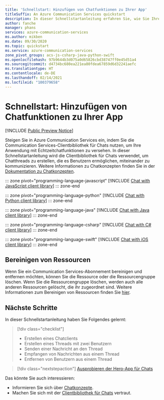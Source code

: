 ```yaml
---
title: 'Schnellstart: Hinzufügen von Chatfunktionen zu Ihrer App'
titleSuffix: An Azure Communication Services quickstart
description: In dieser Schnellstartanleitung erfahren Sie, wie Sie Ihrer App Chatfunktionen von Communication Services hinzufügen.
author: fanche
manager: phans
services: azure-communication-services
ms.author: mikben
ms.date: 09/30/2020
ms.topic: quickstart
ms.service: azure-communication-services
zone_pivot_groups: acs-js-csharp-java-python-swift
ms.openlocfilehash: 97b9644b3d075a0d65826cbd38747ff0e45d51a4
ms.sourcegitcommit: d4734bc680ea221ea80fdea67859d6d32241aefc
ms.translationtype: HT
ms.contentlocale: de-DE
ms.lasthandoff: 02/14/2021
ms.locfileid: "100379658"
---
```

# <a name="quickstart-add-chat-to-your-app"></a>Schnellstart: Hinzufügen von Chatfunktionen zu Ihrer App

[!INCLUDE [Public Preview Notice](../../includes/public-preview-include.md)]

Steigen Sie in Azure Communication Services ein, indem Sie die Communication Services-Clientbibliothek für Chats nutzen, um Ihre Anwendung mit Echtzeitchatfunktionen zu versehen. In dieser Schnellstartanleitung wird die Clientbibliothek für Chats verwendet, um Chatthreads zu erstellen, die es Benutzern ermöglichen, miteinander zu kommunizieren. Weitere Informationen zu Chatkonzepten finden Sie in der [Dokumentation zu Chatkonzepten](../../concepts/chat/concepts.md).

::: zone pivot="programming-language-javascript"
[!INCLUDE [Chat with JavaScript client library](./includes/chat-js.md)]
::: zone-end

::: zone pivot="programming-language-python"
[!INCLUDE [Chat with Python client library](./includes/chat-python.md)]
::: zone-end

::: zone pivot="programming-language-java"
[!INCLUDE [Chat with Java client library](./includes/chat-java.md)]
::: zone-end

::: zone pivot="programming-language-csharp"
[!INCLUDE [Chat with C# client library](./includes/chat-csharp.md)]
::: zone-end

::: zone pivot="programming-language-swift"
[!INCLUDE [Chat with iOS client library](./includes/chat-swift.md)]
::: zone-end

## <a name="clean-up-resources"></a>Bereinigen von Ressourcen

Wenn Sie ein Communication Services-Abonnement bereinigen und entfernen möchten, können Sie die Ressource oder die Ressourcengruppe löschen. Wenn Sie die Ressourcengruppe löschen, werden auch alle anderen Ressourcen gelöscht, die ihr zugeordnet sind. Weitere Informationen zum Bereinigen von Ressourcen finden Sie [hier](../create-communication-resource.md#clean-up-resources).

## <a name="next-steps"></a>Nächste Schritte

In dieser Schnellstartanleitung haben Sie Folgendes gelernt:

> [!div class="checklist"]
> * Erstellen eines Chatclients
> * Erstellen eines Threads mit zwei Benutzern
> * Senden einer Nachricht an den Thread
> * Empfangen von Nachrichten aus einem Thread
> * Entfernen von Benutzern aus einem Thread

> [!div class="nextstepaction"]
> [Ausprobieren der Hero-App für Chats](../../samples/chat-hero-sample.md)

Das könnte Sie auch interessieren:

 - Informieren Sie sich über [Chatkonzepte](../../concepts/chat/concepts.md).
 - Machen Sie sich mit der [Clientbibliothek für Chats](../../concepts/chat/sdk-features.md) vertraut.
